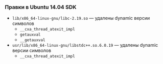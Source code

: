 ### Правки в Ubuntu 14.04 SDK
* `lib/x86_64-linux-gnu/libc-2.19.so` — удалены dynamic версии символов
  * `__cxa_thread_atexit_impl`
  * `getauxval`
  * `__getauxval`
* `usr/lib/x86_64-linux-gnu/libstdc++.so.6.0.19` — удалены dynamic версии символов
  * `__cxa_thread_atexit_impl`
